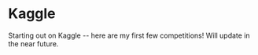# Kaggle
Starting out on Kaggle -- here are my first few competitions! Will update in the near future. 
